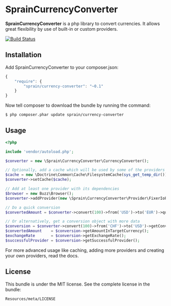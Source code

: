 # SprainCurrencyConverter

**SprainCurrencyConverter** is a php library to convert currencies. It allows great flexibility by use of built-in or
custom providers.

[![Build Status](https://travis-ci.org/sprain/CurrencyConverter.png)](https://travis-ci.org/sprain/CurrencyConverter)

## Installation

Add SprainCurrencyConverter to your composer.json:

```js
{
    "require": {
        "sprain/currency-converter": "~0.1"
    }
}
```

Now tell composer to download the bundle by running the command:

``` bash
$ php composer.phar update sprain/currency-converter
```

## Usage

```php
<?php

include 'vendor/autoload.php';

$converter = new \Sprain\CurrencyConverter\CurrencyConverter();

// Optionally, add a cache which will be used by some of the providers
$cache = new \Doctrine\Common\Cache\FilesystemCache(sys_get_temp_dir());
$converter->setCache($cache);

// Add at least one provider with its dependencies
$browser = new Buzz\Browser();
$converter->addProvider(new \Sprain\CurrencyConverter\Provider\FixerIoProvider($browser));

// Do a quick conversion
$convertedAmount = $converter->convert(100)->from('USD')->to('EUR')->quick();

// Or alternatively, get a conversion object with more data
$conversion = $converter->convert(100)->from('CHF')->to('USD')->getConversion();
$convertedAmount    = $conversion->getAmountInTargetCurrency();
$exchangeRate       = $conversion->getExchangeRate();
$successfulProvider = $conversion->getSuccessfulProvider();
```

For more advanced usage like caching, adding more providers and creating your own providers, read the docs.


## License
This bundle is under the MIT license. See the complete license in the bundle:

    Resources/meta/LICENSE